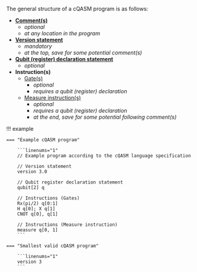 The general structure of a cQASM program is as follows:

- **[Comment(s)](whitespace-comments.md)** 
    - _optional_ 
    - _at any location in the program_
- **[Version statement](../statements/version-statement.md)**
    - _mandatory_
    - _at the top, save for some potential comment(s)_
- **[Qubit (register) declaration statement](../statements/qubit-register-declaration.md)**
    - _optional_
- **Instruction(s)**
    - [Gate(s)](../instructions/gates.md)
        - _optional_ 
        - _requires a qubit (register) declaration_ 
    - [Measure instruction(s)](../instructions/measure-instruction.md)
        - _optional_ 
        - _requires a qubit (register) declaration_ 
        - _at the end, save for some potential following comment(s)_

!!! example

    === "Example cQASM program"

        ```linenums="1"
        // Example program according to the cQASM language specification
        
        // Version statement
        version 3.0
        
        // Qubit register declaration statement
        qubit[2] q
        
        // Instructions (Gates)
        Rx(pi/2) q[0:1]
        H q[0]; X q[1]
        CNOT q[0], q[1]
        
        // Instructions (Measure instruction)
        measure q[0, 1]
        ```

    === "Smallest valid cQASM program"

        ```linenums="1"
        version 3
        ```
